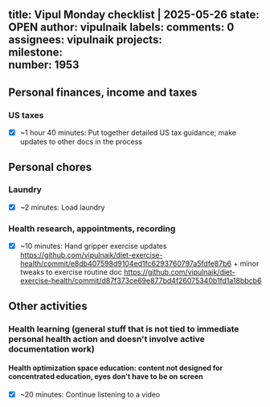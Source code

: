 title:	Vipul Monday checklist | 2025-05-26
state:	OPEN
author:	vipulnaik
labels:	
comments:	0
assignees:	vipulnaik
projects:	
milestone:	
number:	1953
--
## Personal finances, income and taxes

### US taxes

- [x] ~1 hour 40 minutes: Put together detailed US tax guidance; make updates to other docs in the process

## Personal chores

### Laundry

- [x] ~2 minutes: Load laundry

### Health research, appointments, recording

- [x] ~10 minutes: Hand gripper exercise updates https://github.com/vipulnaik/diet-exercise-health/commit/e8db407598d9104ed1fc6293760797a5fdfe87b6 + minor tweaks to exercise routine doc https://github.com/vipulnaik/diet-exercise-health/commit/d87f373ce69e877bd4f26075340b1fd1a18bbcb6

## Other activities

### Health learning (general stuff that is not tied to immediate personal health action and doesn't involve active documentation work)

#### Health optimization space education: content not designed for concentrated education, eyes don't have to be on screen

- [x] ~20 minutes: Continue listening to a video

